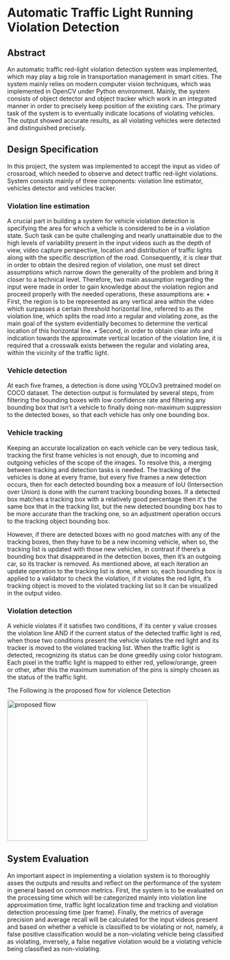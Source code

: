 # Automatic Traffic Light Running Violation Detection
## Abstract
An automatic traffic red-light violation detection system was implemented, which may play a big role in transportation management in smart cities. The system mainly relies on modern computer vision techniques, which was implemented in OpenCV under Python environment. Mainly, the system consists of object detector and object tracker which work in an integrated manner in order to precisely keep position of the existing cars. The primary task of the system is to eventually indicate locations of violating vehicles. The output showed accurate results, as all violating vehicles were detected and distinguished precisely.

## Design Specification
In this project, the system was implemented to accept the input as video of crossroad, which needed to observe and detect traffic red-light violations. System consists mainly of three components: violation line estimator, vehicles detector and vehicles tracker.

### Violation line estimation
A crucial part in building a system for vehicle violation detection is specifying the area for which a vehicle is considered to be in a violation state. Such task can be quite challenging and nearly unattainable due to the high levels of variability present in the input videos such as the depth of view, video capture perspective, location and distribution of traffic lights along with the specific description of the road. Consequently, it is clear that in order to obtain the desired region of violation, one must set direct assumptions which narrow down the generality of the problem and bring it closer to a technical level. Therefore, two main assumption regarding the input were made in order to gain knowledge about the violation region and proceed properly with the needed operations, these assumptions are: 
  • First, the region is to be represented as any vertical area within the video which surpasses a certain threshold horizontal line, referred to as the violation line, which splits the road into a regular and violating zone, as the main goal of the system evidentially becomes to determine the vertical location of this horizontal line. 
  • Second, in order to obtain clear info and indication towards the approximate vertical location of the violation line, it is required that a crosswalk exists between the regular and violating area, within the vicinity of the traffic light.


### Vehicle detection
At each five frames, a detection is done using YOLOv3 pretrained model on COCO dataset. The detection output is formulated by several steps, from filtering the bounding boxes with low confidence rate and filtering any bounding box that isn’t a vehicle to finally doing non-maximum suppression to the detected boxes, so that each vehicle has only one bounding box.

### Vehicle tracking
Keeping an accurate localization on each vehicle can be very tedious task, tracking the first frame vehicles is not enough, due to incoming and outgoing vehicles of the scope of the images. To resolve this, a merging between tracking and detection tasks is needed. The tracking of the vehicles is done at every frame, but every five frames a new detection occurs, then for each detected bounding box a measure of IoU (Intersection over Union) is done with the current tracking bounding boxes. If a detected box matches a tracking box with a relatively good percentage then it's the same box that in the tracking list, but the new detected bounding box has to be more accurate than the tracking one, so an adjustment operation occurs to the tracking object bounding box.


However, if there are detected boxes with no good matches with any of the tracking boxes, then they have to be a new incoming vehicle, when so, the tracking list is updated with those new vehicles, in contrast if there’s a bounding box that disappeared in the detection boxes, then it’s an outgoing car, so its tracker is removed. As mentioned above, at each iteration an update operation to the tracking list is done, when so, each bounding box is applied to a validator to check the violation, if it violates the red light, it’s tracking object is moved to the violated tracking list so it can be visualized in the output video.

### Violation detection
A vehicle violates if it satisfies two conditions, if its center y value crosses the violation line AND if the current status of the detected traffic light is red, when those two conditions present the vehicle violates the red light and its tracker is moved to the violated tracking list. When the traffic light is detected, recognizing its status can be done greedily using color histogram. Each pixel in the traffic light is mapped to either red, yellow/orange, green or other, after this the maximum summation of the pins is simply chosen as the status of the traffic light.

The Following is the proposed flow for violence Detection

<img width="327" alt="proposed flow" src="https://github.com/Ryuzaki9623/Smart-Violence-Detection-Street-Violence-Detection-Traffic-Light-Violation-/assets/45362890/e10b3430-a6d7-4004-a8c2-059b23500d00">

## System Evaluation
An important aspect in implementing a violation system is to thoroughly asses the outputs and results and reflect on the performance of the system in general based on common metrics. First, the system is to be evaluated on the processing time which will be categorized mainly into violation line approximation time, traffic light localization time and tracking and violation detection processing time (per frame). Finally, the metrics of average precision and average recall will be calculated for the input videos present and based on whether a vehicle is classified to be violating or not, namely, a false positive classification would be a non-violating vehicle being classified as violating, inversely, a false negative violation would be a violating vehicle being classified as non-violating.




